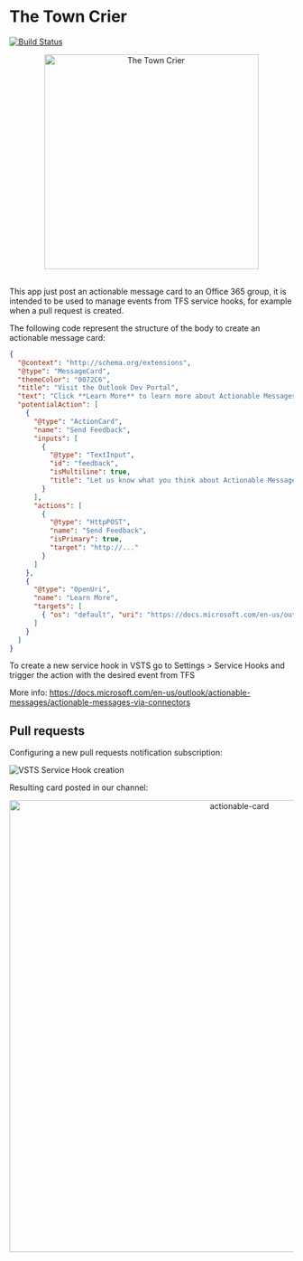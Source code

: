# The Town Crier

[![Build Status](https://travis-ci.com/sergiovhe/the-town-crier.svg?branch=master)](https://travis-ci.com/sergiovhe/the-town-crier)

<p align="center">
  <img src="https://raw.githubusercontent.com/sergiovhe/warriors-webhooks-app/master/img/ttc.jpg" alt="The Town Crier" width="380">
  <br><br>
</p>

This app just post an actionable message card to an Office 365 group, it is intended to be used to manage events from TFS service hooks, for example when a pull request is created.

The following code represent the structure of the body to create an actionable message card:

```json
{
  "@context": "http://schema.org/extensions",
  "@type": "MessageCard",
  "themeColor": "0072C6",
  "title": "Visit the Outlook Dev Portal",
  "text": "Click **Learn More** to learn more about Actionable Messages!",
  "potentialAction": [
    {
      "@type": "ActionCard",
      "name": "Send Feedback",
      "inputs": [
        {
          "@type": "TextInput",
          "id": "feedback",
          "isMultiline": true,
          "title": "Let us know what you think about Actionable Messages"
        }
      ],
      "actions": [
        {
          "@type": "HttpPOST",
          "name": "Send Feedback",
          "isPrimary": true,
          "target": "http://..."
        }
      ]
    },
    {
      "@type": "OpenUri",
      "name": "Learn More",
      "targets": [
        { "os": "default", "uri": "https://docs.microsoft.com/en-us/outlook/actionable-messages" }
      ]
    }
  ]
}
```

To create a new service hook in VSTS go to Settings > Service Hooks and trigger the action with the desired event from TFS

More info: https://docs.microsoft.com/en-us/outlook/actionable-messages/actionable-messages-via-connectors

## Pull requests

Configuring a new pull requests notification subscription:

![VSTS Service Hook creation](https://raw.githubusercontent.com/sergiovhe/warriors-webhooks-app/master/img/vsts-webhook-creation.gif)

Resulting card posted in our channel:

<p align="center">
  <img src="https://raw.githubusercontent.com/sergiovhe/warriors-webhooks-app/master/img/actionable-card.png" alt="actionable-card" width="800">
  <br><br>
</p>